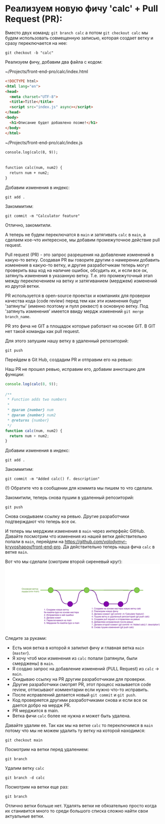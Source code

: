 # Реализуем новую фичу 'calc' + Pull Request (PR):

Вместо двух команд: `git branch calc` а потом `git checkout calc` мы будем использовать совмещенную записью, которая создает ветку и сразу переключается на нее:
```
git checkout -b "calc"
```
Реализуем фичу, добавим два файла с кодом:

~/Projects/front-end-pro/calc/index.html
```html
<!DOCTYPE html>
<html lang="en">
<head>
  <meta charset="UTF-8">
  <title>Title</title>
  <script src="index.js" async></script>
</head>
<body>
  <h1>Описание будет добавлено позже!</h1>
</body>
</html>
```
~/Projects/front-end-pro/calc/index.js
```html
console.log(calc(8, 9));


function calc(num, num2) {
  return num + num2;
}
```
Добавим изменения в индекс:
```
git add .
```
Закоммитим:
```
git commit -m "Calculator feature"
```
Отлично, закомитили.

А теперь не будем переключатся в `main` и затягивать `calc` в `main`, а сделаем кое-что интересное, мы добавим промежуточное действие pull request.

Pull request (PR) - это запрос разрешения на добавление изменений в какую-то ветку. Создавая PR вы говорите другим о намерении добавить изменения в какую-то ветку, и другие разработчикам теперь могут проверить ваш код на наличие ошибок, обсудить их, и если все ок, затянуть изменения в указанную ветку. Т.е. это промежуточный этап между переключением на ветку и затягиванием (мерджем) изменений из другой ветки.

PR используется в open-source проектах и компаниях для проверки качества кода (code review) перед тем как эти изменения будут 'затянуты' (именно поэтому и пулл реквест) в основную ветку. Под 'затянуть изменения' имеется ввиду мердж изменений `git merge branch_name`.

PR это фича не GIT а площадок которые работают на основе GIT. В GIT нет такой
команды как pull request.

Для этого запушим нашу ветку в удаленный репозиторий:
```
git push
```
Перейдем в Git Hub, создадим PR и отправим его на ревью:

Наш PR не прошел ревью, исправим его, добавим аннотацию для функции:

```javascript
console.log(calc(8, 9));

/**
 * Function adds two numbers
 *
 * @param {number} num
 * @param {number} num2
 * @returns {number}
 */
function calc(num, num2) {
  return num + num2;
}
```
Добавим изменения в индекс:
```
git add .
```
Закоммитим:
```
git commit -m "Added calc() f. description"
```
(!) Обратите что в сообщении для коммита мы пишем то что сделали.

Закомитили, теперь снова пушим в удаленный репозиторий:
```
git push
```
Снова скидываем ссылку на ревью. Другие разработчики подтверждают что теперь все ок.

И теперь мы мерджим изменения в `main` через интерфейс GitHub. Давайте посмотрим что изменения из нашей ветки действительно попали в `main`, перейдем на https://github.com/volodymyr-kryvoshapov/front-end-pro. Да действительно теперь наша фича `calc` в ветке `main`.

Вот что мы сделали (смотрим второй сиреневый круг):
<img src="./git-branch.png" width="700">

Следите за руками:
- Есть моя ветка в которой я запилил фичу и главная ветка `main` (`master`).
- Я хочу чтоб мои изменения из `calc` попали (затянули, были смерджены) в `main`.
- Я создаю запрос на добавление изменений (PULL Request) из `calc` -> `main`.
- Скидываю ссылку на PR другим разработчикам для проверки.
- Другие разработчики смотрят PR, этот процесс называется code review,
  отписывают комментарии если нужно что-то исправить.
- После исправлений делается новый `git commit` и `git push`.
- Код проверяется другими разработчиками снова и если все ок дается добро на мердж PR.
- PR мерджится в main.
- Ветка фичи `calc` более не нужна и может быть удалена.

Давайте удалим ее. Так как мы на ветке `calc` то переключимся в `main` потому что мы не можем удалить ту ветку на которой находимся:
```
git checkout main
```
Посмотрим на ветки перед удалением:
```
git branch
```
Удалим ветку `calc`
```
git branch -d calc
```
Посмотрим на ветки еще раз:
```
git branch
```
Отлично ветки больше нет. Удалять ветки не обязательно просто когда их станивится много то среди большого списка сложно найти свои актуальные ветки.
